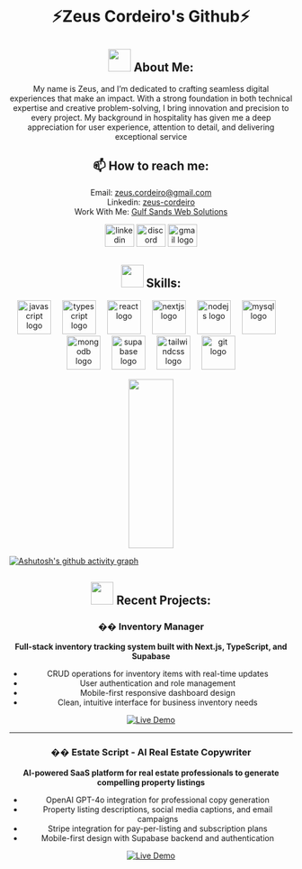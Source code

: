 <h1 align="center">⚡Zeus Cordeiro's Github⚡</h1>

<h2 align="center"><image width="40" height="40" src="https://cdn-icons-png.flaticon.com/512/785/785822.png" /> About Me:</h2>

<p align="center">
My name is Zeus, and I’m dedicated to crafting seamless digital experiences that make an impact. With a strong foundation in both technical expertise and creative problem-solving, I bring innovation and precision to every project. My background in hospitality has given me a deep appreciation for user experience, attention to detail, and delivering exceptional service


<h2 align="center">📫 How to reach me:</h2>
<p align="center">
Email: <a href="mailto:info@zeuscordeiro.com"> zeus.cordeiro@gmail.com </a><br/>
Linkedin: <a href="https://www.linkedin.com/in/zeus-cordeiro/" target="_blank">zeus-cordeiro</a><br/>
Work With Me: <a href="https://www.gulfsandswebsolutions.com/" target="_blank">Gulf Sands Web Solutions</a>

<div align="center">
  <img src="https://raw.githubusercontent.com/maurodesouza/profile-readme-generator/master/src/assets/icons/social/linkedin/default.svg" width="52" height="40" alt="linkedin logo"  />
  <img src="https://raw.githubusercontent.com/maurodesouza/profile-readme-generator/master/src/assets/icons/social/discord/default.svg" width="52" height="40" alt="discord logo"  />
  <img src="https://raw.githubusercontent.com/maurodesouza/profile-readme-generator/master/src/assets/icons/social/gmail/default.svg" width="52" height="40" alt="gmail logo"  />
</div>
  
</p>

<h2 align="center"><image width="40" height="40" src="https://cdn-icons-png.flaticon.com/512/9166/9166953.png" /> Skills:</h2>
<div align="center">
  <img src="https://skillicons.dev/icons?i=js" height="60" alt="javascript logo"  />
  <img width="12" />
  <img src="https://skillicons.dev/icons?i=ts" height="60" alt="typescript logo"  />
  <img width="12" />
  <img src="https://skillicons.dev/icons?i=react" height="60" alt="react logo"  />
  <img width="12" />
  <img src="https://skillicons.dev/icons?i=nextjs" height="60" alt="nextjs logo"  />
  <img width="12" />
  <img src="https://skillicons.dev/icons?i=nodejs" height="60" alt="nodejs logo"  />
  <img width="12" />
  <img src="https://cdn.jsdelivr.net/gh/devicons/devicon/icons/mysql/mysql-original.svg" height="60" alt="mysql logo"  />
  <img width="12" />
  <img src="https://skillicons.dev/icons?i=mongodb" height="60" alt="mongodb logo"  />
  <img width="12" />
  <img src="https://skillicons.dev/icons?i=supabase" height="60" alt="supabase logo"  />
  <img width="12" />
  <img src="https://skillicons.dev/icons?i=tailwind" height="60" alt="tailwindcss logo"  />
  <img width="12" />
  <img src="https://skillicons.dev/icons?i=git" height="60" alt="git logo"  />
</div>




<p align="center">
<img  width="40%" height="300px" src="https://github-readme-streak-stats.herokuapp.com/?user=Zcordeiro&stroke=ffffff&background=1c1917&ring=0891b2&fire=0891b2&currStreakNum=ffffff&currStreakLabel=0891b2&sideNums=ffffff&sideLabels=ffffff&dates=ffffff&hide_border=true"/> 
</p>

[![Ashutosh's github activity graph](https://github-readme-activity-graph.vercel.app/graph?username=Zcordeiro&theme=github-compact)](https://github.com/ashutosh00710/github-readme-activity-graph)

<h2 align="center"><image width="40" height="40" src="https://cdn-icons-png.flaticon.com/512/9166/9166953.png" /> Recent Projects:</h2>

<div align="center">

### �� Inventory Manager
**Full-stack inventory tracking system built with Next.js, TypeScript, and Supabase**
- CRUD operations for inventory items with real-time updates
- User authentication and role management
- Mobile-first responsive dashboard design
- Clean, intuitive interface for business inventory needs

[![Live Demo](https://img.shields.io/badge/Live_Demo-0891b2?style=for-the-badge&logo=vercel&logoColor=white)](https://inventory-manager-tau-six.vercel.app/)

---

### �� Estate Script - AI Real Estate Copywriter
**AI-powered SaaS platform for real estate professionals to generate compelling property listings**
- OpenAI GPT-4o integration for professional copy generation
- Property listing descriptions, social media captions, and email campaigns
- Stripe integration for pay-per-listing and subscription plans
- Mobile-first design with Supabase backend and authentication

[![Live Demo](https://img.shields.io/badge/Live_Demo-0891b2?style=for-the-badge&logo=vercel&logoColor=white)](https://estatescript.com/)

</div>


<!--
**Zcordeiro/Zcordeiro** is a ✨ _special_ ✨ repository because its `README.md` (this file) appears on your GitHub profile.

Here are some ideas to get you started:

- 🔭 I’m currently working on ...
- 🌱 I’m currently learning ...
- 👯 I’m looking to collaborate on ...
- 🤔 I’m looking for help with ...
- 💬 Ask me about ...
- 📫 How to reach me: ...
- 😄 Pronouns: ...
- ⚡ Fun fact: ...
-->
